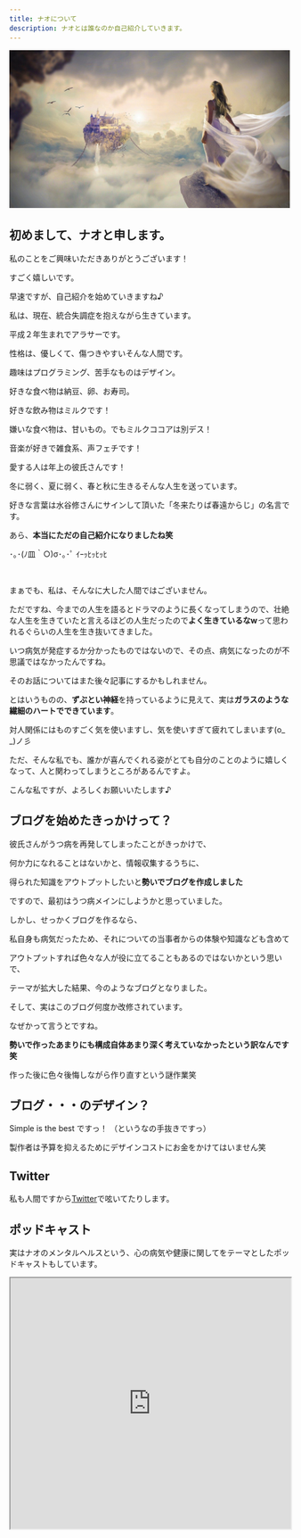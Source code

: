 ```yaml
---
title: ナオについて
description: ナオとは誰なのか自己紹介していきます。
---
```


![ナオっぽい人](../../src/images/naoppoihito.jpg)

## 初めまして、ナオと申します。

私のことをご興味いただきありがとうございます！

すごく嬉しいです。

早速ですが、自己紹介を始めていきますね♪

私は、現在、統合失調症を抱えながら生きています。

平成２年生まれでアラサーです。

性格は、優しくて、傷つきやすいそんな人間です。

趣味はプログラミング、苦手なものはデザイン。

好きな食べ物は納豆、卵、お寿司。

好きな飲み物はミルクです！

嫌いな食べ物は、甘いもの。でもミルクココアは別デス！

音楽が好きで雑食系、声フェチです！

愛する人は年上の彼氏さんです！

冬に弱く、夏に弱く、春と秋に生きるそんな人生を送っています。

好きな言葉は水谷修さんにサインして頂いた「冬来たりば春遠からじ」の名言です。

あら、<b>本当にただの自己紹介になりましたね笑</b>

<span class="red">･｡･(ﾉ皿｀○)σ･｡･ﾟ ｲｰｯﾋｯﾋｯﾋ</span>

<br/>

まぁでも、私は、そんなに大した人間ではございません。

ただですね、今までの人生を語るとドラマのように長くなってしまうので、壮絶な人生を生きていたと言えるほどの人生だったので<b class="big">よく生きているなw</b>って思われるぐらいの人生を生き抜いてきました。

いつ病気が発症するか分かったものではないので、その点、病気になったのが不思議ではなかったんですね。

そのお話についてはまた後々記事にするかもしれません。

とはいうものの、<b>ずぶとい神経</b>を持っているように見えて、実は<b class="red">ガラスのような繊細のハートでできています</b>。

対人関係にはものすごく気を使いますし、気を使いすぎて疲れてしまいます(o_ _)ノ彡

ただ、そんな私でも、誰かが喜んでくれる姿がとても自分のことのように嬉しくなって、人と関わってしまうところがあるんですよ。

こんな私ですが、よろしくお願いいたします♪


## ブログを始めたきっかけって？

彼氏さんがうつ病を再発してしまったことがきっかけで、

何か力になれることはないかと、情報収集するうちに、

得られた知識をアウトプットしたいと<b>勢いでブログを作成しました</b>

ですので、最初はうつ病メインにしようかと思っていました。

しかし、せっかくブログを作るなら、

私自身も病気だったため、それについての当事者からの体験や知識なども含めて

アウトプットすれば色々な人が役に立てることもあるのではないかという思いで、

テーマが拡大した結果、今のようなブログとなりました。

そして、実はこのブログ何度か改修されています。

なぜかって言うとですね。

<b>勢いで作ったあまりにも構成自体あまり深く考えていなかったという訳なんです笑</b>

作った後に色々後悔しながら作り直すという謎作業笑

## ブログ・・・のデザイン？

Simple is the best ですっ！ （というなの手抜きですっ）

製作者は予算を抑えるためにデザインコストにお金をかけてはいません笑

## Twitter


私も人間ですから<a href='https://twitter.com/naominamecom' class='link_name' target='_blank'>Twitter</a>で呟いてたりします。

## ポッドキャスト

実はナオのメンタルヘルスという、心の病気や健康に関してをテーマとしたポッドキャストもしています。

<iframe allow="autoplay *; encrypted-media *; fullscreen *; clipboard-write" width="100%" height="450" sandbox="allow-forms allow-popups allow-same-origin allow-scripts allow-storage-access-by-user-activation allow-top-navigation-by-user-activation" src="https://embed.podcasts.apple.com/jp/podcast/%E3%83%8A%E3%82%AA%E3%81%AE%E3%83%A1%E3%83%B3%E3%82%BF%E3%83%AB%E3%83%98%E3%83%AB%E3%82%B9%E3%83%A9%E3%82%B8%E3%82%AA/id1649348148"></iframe>
